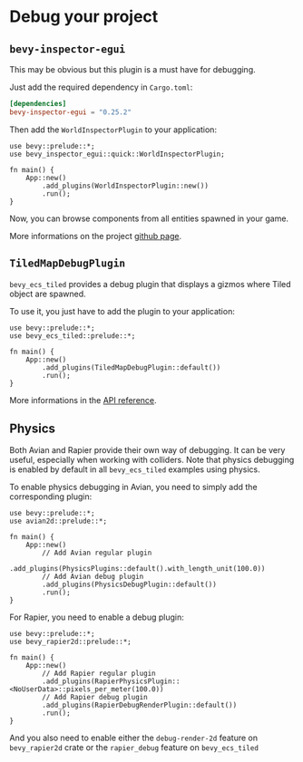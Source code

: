 # Debug your project

## `bevy-inspector-egui`

This may be obvious but this plugin is a must have for debugging.

Just add the required dependency in `Cargo.toml`:

```toml
[dependencies]
bevy-inspector-egui = "0.25.2"
```

Then add the `WorldInspectorPlugin` to your application:

```rust,no_run
use bevy::prelude::*;
use bevy_inspector_egui::quick::WorldInspectorPlugin;

fn main() {
    App::new()
        .add_plugins(WorldInspectorPlugin::new())
        .run();
}
```

Now, you can browse components from all entities spawned in your game.

More informations on the project [github page](https://github.com/jakobhellermann/bevy-inspector-egui).

## `TiledMapDebugPlugin`

`bevy_ecs_tiled` provides a debug plugin that displays a gizmos where Tiled object are spawned.

To use it, you just have to add the plugin to your application:

```rust,no_run
use bevy::prelude::*;
use bevy_ecs_tiled::prelude::*;

fn main() {
    App::new()
        .add_plugins(TiledMapDebugPlugin::default())
        .run();
}
```

More informations in the [API reference](https://docs.rs/bevy_ecs_tiled/latest/bevy_ecs_tiled/debug/index.html).

## Physics

Both Avian and Rapier provide their own way of debugging.
It can be very useful, especially when working with colliders.
Note that physics debugging is enabled by default in all `bevy_ecs_tiled` examples using physics.

To enable physics debugging in Avian, you need to simply add the corresponding plugin:

```rust,no_run
use bevy::prelude::*;
use avian2d::prelude::*;

fn main() {
    App::new()
        // Add Avian regular plugin
        .add_plugins(PhysicsPlugins::default().with_length_unit(100.0))
        // Add Avian debug plugin
        .add_plugins(PhysicsDebugPlugin::default())
        .run();
}
```

For Rapier, you need to enable a debug plugin:

```rust,no_run
use bevy::prelude::*;
use bevy_rapier2d::prelude::*;

fn main() {
    App::new()
        // Add Rapier regular plugin
        .add_plugins(RapierPhysicsPlugin::<NoUserData>::pixels_per_meter(100.0))
        // Add Rapier debug plugin
        .add_plugins(RapierDebugRenderPlugin::default())
        .run();
}
```

And you also need to enable either the `debug-render-2d` feature on `bevy_rapier2d` crate or the `rapier_debug` feature on `bevy_ecs_tiled`
